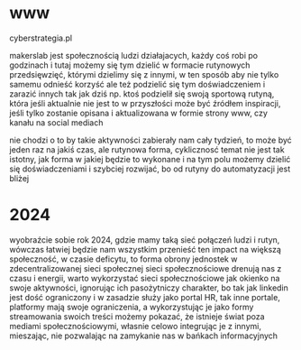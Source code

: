 # www
cyberstrategia.pl


makerslab jest społecznością ludzi działajacych, każdy coś robi po godzinach i tutaj możemy się tym dzielić w formacie rutynowych przedsięwzięć, którymi dzielimy się z innymi, w ten sposób aby nie tylko samemu odnieść korzyść ale też podzielić się tym doświadczeniem i zarazić innych
tak jak dziś np. ktoś podzielił się swoją sportową rutyną, która jeśli aktualnie nie jest to w przyszłości może być źródłem inspiracji, jeśli tylko zostanie opisana i aktualizowana w formie strony www, czy kanału na social mediach


nie chodzi o to by takie aktywności zabierały nam cały tydzień, to może być jeden raz na jakiś czas, ale rutynowa forma, cyklicznosć
temat nie jest tak istotny, jak forma w jakiej będzie to wykonane i na tym polu możemy dzielić się doświadczeniami i szybciej rozwijać, bo od rutyny do automatyzacji jest bliżej

# 2024

wyobraźcie sobie rok 2024, gdzie mamy taką sieć połączeń ludzi i rutyn, wówczas łatwiej będzie nam wszystkim przenieść ten impact na większą społeczność, w czasie deficytu, to forma obrony jednostek w zdecentralizowanej sieci społecznej
sieci społecznościowe drenują nas z czasu i energii, warto wykorzystać sieci społecznościowe jak okienko na swoje aktywności, ignorując ich pasożytniczy charakter, bo tak jak linkedin jest dość ograniczony i w zasadzie służy jako portal HR, tak inne portale, platformy mają swoje ograniczenia, a wykorzystując je jako formy streamowania swoich treści możemy pokazać, że istnieje świat poza mediami społecznościowymi, własnie celowo integrując je z innymi, mieszając, nie pozwalając na zamykanie nas w bańkach informacyjnych
